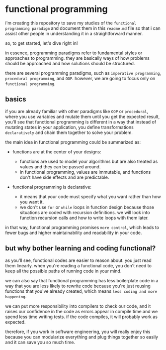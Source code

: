 # functional programming

i'm creating this repository to save my studies of the `functional programming paradigm` and document them in this `readme.md` file so that i can assist other people in understanding it in a straightforward manner.

so, to get started, let's dive right in!

in essence, programming paradigms refer to fundamental styles or approaches to programming. they are basically ways of how problems should be approached and how solutions should be structured.

there are several programming paradigms, such as `imperative programming`, `procedural programming`, and `OOP`. however, we are going to focus only on `functional programming`.

## basics

if you are already familiar with other paradigms like `OOP` or `procedural`, where you use variables and mutate them until you get the expected result, you'll see that functional programming is different in a way that instead of mutating states in your application, you define transformations `declaratively` and chain them together to solve your problem.

the main idea in functional programming could be summarized as:

- functions are at the center of your designs:

  - functions are used to model your algorithms but are also treated as values and they can be passed around.
  - in functional programming, values are immutable, and functions don't have side effects and are predictable.

- functional programming is declarative:
  - it means that your code must specify what you want rather than how you want it.
  - we don't use `for` or `while` loops in function design because those situations are coded with recursion definitions. we will look into function recursion calls and how to write loops with them later.

in that way, functional programming promises `more control`, which leads to fewer bugs and higher maintainability and readability in your code.

## but why bother learning and coding functional?

as you'll see, functional codes are easier to reason about. you just read them linearly. when you're reading a functional code, you don't need to keep all the possible paths of running code in your mind.

we can also say that functional programming has less boilerplate code in a way that you are less likely to rewrite code because you're just reusing functions that you've already created, which means `less coding and more happening`.

we can put more responsibility into compilers to check our code, and it raises our confidence in the code as errors appear in compile time and we spend less time writing tests. if the code compiles, it will probably work as expected.

therefore, if you work in software engineering, you will really enjoy this because you can modularize everything and plug things together so easily and it can save you so much time.
